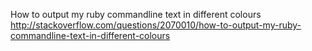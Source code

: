 How to output my ruby commandline text in different colours
http://stackoverflow.com/questions/2070010/how-to-output-my-ruby-commandline-text-in-different-colours